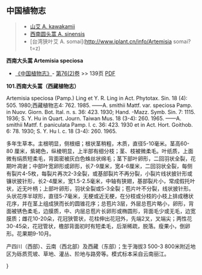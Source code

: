 
## 中国植物志

> * [山艾  A.  kawakamii](Artemisia-kawakamii-山艾.md)
> * [西南圆头蒿  A.  sinensis](Artemisia-sinensis-西南圆头蒿.md)
> * [台湾狭叶艾  A.  somai](http://www.iplant.cn/info/Artemisia somai?t=z)


**西南大头蒿 Artemisia speciosa**

* [《中国植物志》](http://www.iplant.cn/frps)- [第76(2)卷](http://www.iplant.cn/frps/vol/76(2)) >> 139页 [PDF](http://www.iplant.cn/frps/pdf/76(2)/139.PDF)


**101.西南大头蒿（西藏植物志）**

Artemisia speciosa (Pamp.) Ling et Y. R. Ling in Act. Phytotax. Sin. 18 (4): 505. 1980;西藏植物志4: 762. 1985. ——A. smithii Mattf. var. speciosa Pamp. in Nuov. Giorn. Bot. Ital. n. s. 36: 423. 1930; Hand. -Mazz. Symb. Sin. 7: 1115. 1936; S. Y. Hu in Quart. Journ. Taiwan Mus. 18 (3-4): 260. 1965. ——A. smithii Mattf. f. paniculata Pamp. l. c. 36: 423. 1930 et in Act. Hort. Goithob. 6: 78. 1930; S. Y. Hu l. c. 18 (3-4): 260. 1965.

多年生草本。主根明显，侧根细；根状茎稍粗，木质，直径5-10毫米。茎高60-80 厘米，紫褐色，纵棱明显，上半部有细分枝；茎、枝被微柔毛。叶纸质，上面微有绢质短柔毛，背面密被灰白色蛛丝状绵毛；茎下部叶卵形，二回羽状全裂，花期叶凋谢；中部叶宽卵形或卵形，长7-9厘米，宽4-6厘米，二回羽状全裂，每侧有裂片4-5枚，每裂片再次2-3全裂，或基部裂片不再分裂，小裂片线状披针形或镰状披针形，长2-4厘米，宽1.5-2.5毫米，中轴有狭翅，基部裂片小，常成假托叶状，近无叶柄；上部叶卵形，羽状全裂或5-3全裂；苞片叶不分裂，线状披针形。头状花序半球形，直径5-7毫米，无梗或近无梗，在分枝或分枝的小枝上排成穗状花序，并在茎上组成狭而长的圆锥花序；总苞片3层，外层总苞片略小，卵形，背面被锈色柔毛，边膜质，中、内层总苞片长卵形或椭圆形，背面毛少或无毛，边宽膜质；雌花10-20朵，花冠狭管状，花柱伸出花冠外，先端2叉，叉端尖；两性花30-45朵，花冠管状，檐部背面初时有短柔毛，后渐稀疏，脱落。瘦果小，倒卵形。花果期9-10月。

产四川（西部）、云南（西北部）及西藏（东部）；生于海拔3 500-3 800米附近地区为砾质荒坡、草地、灌丛、阶地与路旁等。模式标本采自云南丽江。



}